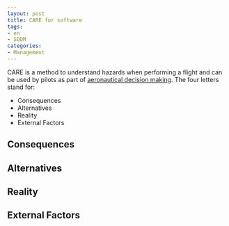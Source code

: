 ```yaml
---
layout: post
title: CARE for software
tags:
- en
- SDDM
categories:
- Management
---
```

CARE is a method to understand hazards when performing a flight and can be used by pilots as part of [aeronautical decision making](/2014/11/30/aeronautical-decision-making-for-software-developers.html). The four letters stand for:

* Consequences
* Alternatives
* Reality
* External Factors



## Consequences

## Alternatives

## Reality

## External Factors
